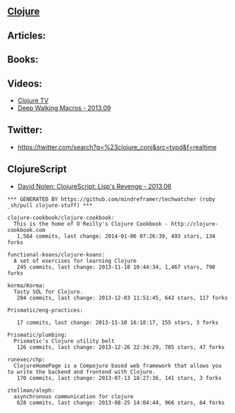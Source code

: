 ## [Clojure](http://clojure.org/)


## Articles:

## Books:

## Videos:
  - [Clojure TV](http://www.youtube.com/user/ClojureTV?feature=watch)
  - [Deep Walking Macros - 2013.09](http://www.youtube.com/watch?v=HXfDK1OYpco)


## Twitter:
  - https://twitter.com/search?q=%23clojure_conj&src=typd&f=realtime


## ClojureScript
  - [David Nolen: ClojureScript: Lisp's Revenge - 2013.06](http://vimeo.com/68334908?)

<!-- PROJECTS_LIST_START -->
    *** GENERATED BY https://github.com/mindreframer/techwatcher (ruby _sh/pull clojure-stuff) *** 

    clojure-cookbook/clojure-cookbook:
      This is the home of O'Reilly's Clojure Cookbook - http://clojure-cookbook.com
       1,564 commits, last change: 2014-01-06 07:26:39, 493 stars, 134 forks

    functional-koans/clojure-koans:
      A set of exercises for learning Clojure
       245 commits, last change: 2013-11-18 10:44:34, 1,467 stars, 798 forks

    korma/Korma:
      Tasty SQL for Clojure.
       284 commits, last change: 2013-12-03 11:51:45, 643 stars, 117 forks

    Prismatic/eng-practices:

       17 commits, last change: 2013-11-10 16:18:17, 155 stars, 3 forks

    Prismatic/plumbing:
      Prismatic's Clojure utility belt
       126 commits, last change: 2013-12-26 22:34:29, 705 stars, 47 forks

    runexec/chp:
      ClojureHomePage is a Compojure based web framework that allows you to write the backend and frontend with Clojure.
       170 commits, last change: 2013-07-13 18:27:36, 141 stars, 3 forks

    ztellman/aleph:
      asynchronous communication for clojure
       628 commits, last change: 2013-08-25 14:04:44, 966 stars, 64 forks
<!-- PROJECTS_LIST_END -->
